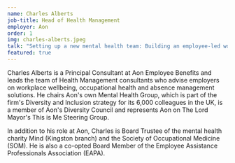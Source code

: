 ```yaml
---
name: Charles Alberts
job-title: Head of Health Management
employer: Aon
order: 1
img: charles-alberts.jpeg
talk: "Setting up a new mental health team: Building an employee-led workplace mental health &amp; wellbeing network <br>Challenging your organisation: Making mental health a priority for all"
featured: true
---
```


Charles Alberts is a Principal Consultant at Aon Employee Benefits and leads the team of Health Management consultants who advise employers on workplace wellbeing, occupational health and absence management solutions. He chairs Aon's own Mental Health Group, which is part of the firm's Diversity and Inclusion strategy for its 6,000 colleagues in the UK, is a member of Aon's Diversity Council and represents Aon on The Lord Mayor's This is Me Steering Group.

In addition to his role at Aon, Charles is Board Trustee of the mental health charity Mind (Kingston branch) and the Society of Occupational Medicine (SOM). He is also a co-opted Board Member of the Employee Assistance Professionals Association (EAPA).

